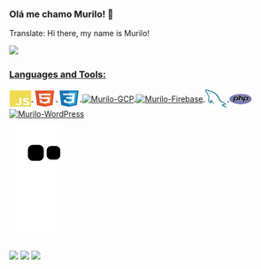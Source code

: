 ### Olá me chamo Murilo! 👋
Translate: Hi there, my name is Murilo!
<!-- Stats -->
<div>
  <a href="https://github.com/murjunior">
  <img height="180em" src="https://github-readme-stats.vercel.app/api?username=murjunior&show_icons=true&theme=github_dark&include_all_commits=true&count_private=true"/>
</div>
  <!-- Lingugens -->
<h3 align="left">Languages and Tools:</h3>
<p align="center"><div>
  <img align="center" alt="Murilo-Js" height="30" width="40" src="https://raw.githubusercontent.com/devicons/devicon/master/icons/javascript/javascript-plain.svg">
  <img align="center" alt="Murilo-HTML" height="30" width="40" src="https://raw.githubusercontent.com/devicons/devicon/master/icons/html5/html5-original.svg">
  <img align="center" alt="Murilo-CSS" height="30" width="40" src="https://raw.githubusercontent.com/devicons/devicon/master/icons/css3/css3-original.svg">
  <img align="center" alt="Murilo-GCP" height="40" width="40" src="https://www.vectorlogo.zone/logos/google_cloud/google_cloud-icon.svg">
  <img align="center" alt="Murilo-Firebase" height="35" width="40" src="https://www.vectorlogo.zone/logos/firebase/firebase-icon.svg">
  <img align="center" alt="Murilo-mySql" height="35" width="40" src="https://raw.githubusercontent.com/devicons/devicon/master/icons/mysql/mysql-original.svg">
  <img align="center" alt="Murilo-PHP" height="35" width="40" src="https://raw.githubusercontent.com/devicons/devicon/master/icons/php/php-original.svg">
  <img align="center" alt="Murilo-WordPress" height="35" width="40" src="https://camo.githubusercontent.com/205d436e1627f600bf1830af5a7c981043a5ab0cf176ad708eab6acaa918dc87/68747470733a2f2f63646e2e6a7364656c6976722e6e65742f67682f64657669636f6e732f64657669636f6e2f69636f6e732f776f726470726573732f776f726470726573732d706c61696e2e737667">
  </a>
  
  ![Snake animation](https://github.com/rafaballerini/rafaballerini/blob/output/github-contribution-grid-snake.svg)
  
</div></p>


##
<!-- informações de contato -->  
<div> 
  <a href = "mailto:murilo@elevafoco.com.br"><img src="https://img.shields.io/badge/-Gmail-%23333?style=for-the-badge&logo=gmail&logoColor=white" target="_blank"></a>
  <a href="https://www.linkedin.com/in/murilo-de-paula-souza-junior-7a051a68/" target="_blank"><img src="https://img.shields.io/badge/-LinkedIn-%230077B5?style=for-the-badge&logo=linkedin&logoColor=white" target="_blank"></a>
  <a href="https://m.me/murilo.junior.967806" target="_blank"><img src="https://img.shields.io/badge/Messenger-00B2FF?style=for-the-badge&logo=messenger&logoColor=white"></a>
</div>
